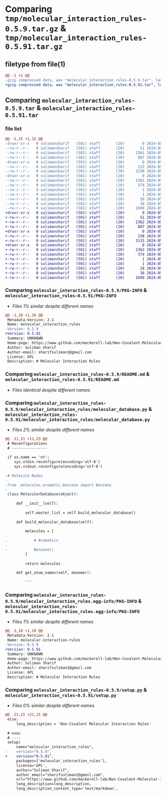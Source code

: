 # Comparing `tmp/molecular_interaction_rules-0.5.9.tar.gz` & `tmp/molecular_interaction_rules-0.5.91.tar.gz`

## filetype from file(1)

```diff
@@ -1 +1 @@
-gzip compressed data, was "molecular_interaction_rules-0.5.9.tar", last modified: Thu May 30 04:00:53 2024, max compression
+gzip compressed data, was "molecular_interaction_rules-0.5.91.tar", last modified: Thu May 30 04:07:15 2024, max compression
```

## Comparing `molecular_interaction_rules-0.5.9.tar` & `molecular_interaction_rules-0.5.91.tar`

### file list

```diff
@@ -1,15 +1,15 @@
-drwxr-xr-x   0 sulimansharif   (501) staff       (20)        0 2024-05-30 04:00:53.353354 molecular_interaction_rules-0.5.9/
--rw-r--r--   0 sulimansharif   (501) staff       (20)       51 2024-05-29 19:10:30.000000 molecular_interaction_rules-0.5.9/MANIFEST.in
--rw-r--r--   0 sulimansharif   (501) staff       (20)     2361 2024-05-30 04:00:53.352982 molecular_interaction_rules-0.5.9/PKG-INFO
--rw-r--r--   0 sulimansharif   (501) staff       (20)      887 2024-05-30 03:52:35.000000 molecular_interaction_rules-0.5.9/README.md
-drwxr-xr-x   0 sulimansharif   (501) staff       (20)        0 2024-05-30 04:00:53.349521 molecular_interaction_rules-0.5.9/molecular_interaction_rules/
--rw-r--r--   0 sulimansharif   (501) staff       (20)      122 2024-05-30 04:00:36.000000 molecular_interaction_rules-0.5.9/molecular_interaction_rules/__init__.py
--rw-r--r--   0 sulimansharif   (501) staff       (20)     3230 2024-05-30 03:59:52.000000 molecular_interaction_rules-0.5.9/molecular_interaction_rules/molecular_database.py
-drwxr-xr-x   0 sulimansharif   (501) staff       (20)        0 2024-05-30 04:00:53.352334 molecular_interaction_rules-0.5.9/molecular_interaction_rules.egg-info/
--rw-r--r--   0 sulimansharif   (501) staff       (20)     2361 2024-05-30 04:00:53.000000 molecular_interaction_rules-0.5.9/molecular_interaction_rules.egg-info/PKG-INFO
--rw-r--r--   0 sulimansharif   (501) staff       (20)      374 2024-05-30 04:00:53.000000 molecular_interaction_rules-0.5.9/molecular_interaction_rules.egg-info/SOURCES.txt
--rw-r--r--   0 sulimansharif   (501) staff       (20)        1 2024-05-30 04:00:53.000000 molecular_interaction_rules-0.5.9/molecular_interaction_rules.egg-info/dependency_links.txt
--rw-r--r--   0 sulimansharif   (501) staff       (20)        1 2024-05-30 04:00:53.000000 molecular_interaction_rules-0.5.9/molecular_interaction_rules.egg-info/not-zip-safe
--rw-r--r--   0 sulimansharif   (501) staff       (20)       28 2024-05-30 04:00:53.000000 molecular_interaction_rules-0.5.9/molecular_interaction_rules.egg-info/top_level.txt
--rw-r--r--   0 sulimansharif   (501) staff       (20)       38 2024-05-30 04:00:53.353581 molecular_interaction_rules-0.5.9/setup.cfg
--rw-r--r--   0 sulimansharif   (501) staff       (20)     1698 2024-05-30 04:00:40.000000 molecular_interaction_rules-0.5.9/setup.py
+drwxr-xr-x   0 sulimansharif   (501) staff       (20)        0 2024-05-30 04:07:15.089326 molecular_interaction_rules-0.5.91/
+-rw-r--r--   0 sulimansharif   (501) staff       (20)       51 2024-05-29 19:10:30.000000 molecular_interaction_rules-0.5.91/MANIFEST.in
+-rw-r--r--   0 sulimansharif   (501) staff       (20)     2362 2024-05-30 04:07:15.089043 molecular_interaction_rules-0.5.91/PKG-INFO
+-rw-r--r--   0 sulimansharif   (501) staff       (20)      887 2024-05-30 03:52:35.000000 molecular_interaction_rules-0.5.91/README.md
+drwxr-xr-x   0 sulimansharif   (501) staff       (20)        0 2024-05-30 04:07:15.086043 molecular_interaction_rules-0.5.91/molecular_interaction_rules/
+-rw-r--r--   0 sulimansharif   (501) staff       (20)      238 2024-05-30 04:06:56.000000 molecular_interaction_rules-0.5.91/molecular_interaction_rules/__init__.py
+-rw-r--r--   0 sulimansharif   (501) staff       (20)     3115 2024-05-30 04:06:56.000000 molecular_interaction_rules-0.5.91/molecular_interaction_rules/molecular_database.py
+drwxr-xr-x   0 sulimansharif   (501) staff       (20)        0 2024-05-30 04:07:15.088420 molecular_interaction_rules-0.5.91/molecular_interaction_rules.egg-info/
+-rw-r--r--   0 sulimansharif   (501) staff       (20)     2362 2024-05-30 04:07:14.000000 molecular_interaction_rules-0.5.91/molecular_interaction_rules.egg-info/PKG-INFO
+-rw-r--r--   0 sulimansharif   (501) staff       (20)      374 2024-05-30 04:07:14.000000 molecular_interaction_rules-0.5.91/molecular_interaction_rules.egg-info/SOURCES.txt
+-rw-r--r--   0 sulimansharif   (501) staff       (20)        1 2024-05-30 04:07:14.000000 molecular_interaction_rules-0.5.91/molecular_interaction_rules.egg-info/dependency_links.txt
+-rw-r--r--   0 sulimansharif   (501) staff       (20)        1 2024-05-30 04:07:14.000000 molecular_interaction_rules-0.5.91/molecular_interaction_rules.egg-info/not-zip-safe
+-rw-r--r--   0 sulimansharif   (501) staff       (20)       28 2024-05-30 04:07:14.000000 molecular_interaction_rules-0.5.91/molecular_interaction_rules.egg-info/top_level.txt
+-rw-r--r--   0 sulimansharif   (501) staff       (20)       38 2024-05-30 04:07:15.089436 molecular_interaction_rules-0.5.91/setup.cfg
+-rw-r--r--   0 sulimansharif   (501) staff       (20)     1699 2024-05-30 04:07:04.000000 molecular_interaction_rules-0.5.91/setup.py
```

### Comparing `molecular_interaction_rules-0.5.9/PKG-INFO` & `molecular_interaction_rules-0.5.91/PKG-INFO`

 * *Files 1% similar despite different names*

```diff
@@ -1,10 +1,10 @@
 Metadata-Version: 2.1
 Name: molecular_interaction_rules
-Version: 0.5.9
+Version: 0.5.91
 Summary: UNKNOWN
 Home-page: https://www.github.com/mackerell-lab/Non-Covalent-Molecular-Interaction-Rules
 Author: Suliman Sharif
 Author-email: sharifsuliman1@gmail.com
 License: GPL
 Description: # Molecular Interaction Rules
```

### Comparing `molecular_interaction_rules-0.5.9/README.md` & `molecular_interaction_rules-0.5.91/README.md`

 * *Files identical despite different names*

### Comparing `molecular_interaction_rules-0.5.9/molecular_interaction_rules/molecular_database.py` & `molecular_interaction_rules-0.5.91/molecular_interaction_rules/molecular_database.py`

 * *Files 2% similar despite different names*

```diff
@@ -11,31 +11,23 @@
 # Reconfigurations
 # ----------------
 
 if os.name == 'nt':
    sys.stdin.reconfigure(encoding='utf-8')
    sys.stdout.reconfigure(encoding='utf-8')
 
-# Molecule Nodes
-
-from .molecules.aromatic.benzene import Benzene
-
 class MoleculerDatabase(object):
 
     def __init__(self):
 
         self.master_list = self.build_molecular_database()
 
     def build_molecular_database(self):
 
         molecules = [
-
-            # Aromatics
-
-            Benzene()
         ]
 
         return molecules
 
     def get_atom_names(self, monomer):
 
         '''
```

### Comparing `molecular_interaction_rules-0.5.9/molecular_interaction_rules.egg-info/PKG-INFO` & `molecular_interaction_rules-0.5.91/molecular_interaction_rules.egg-info/PKG-INFO`

 * *Files 1% similar despite different names*

```diff
@@ -1,10 +1,10 @@
 Metadata-Version: 2.1
 Name: molecular-interaction-rules
-Version: 0.5.9
+Version: 0.5.91
 Summary: UNKNOWN
 Home-page: https://www.github.com/mackerell-lab/Non-Covalent-Molecular-Interaction-Rules
 Author: Suliman Sharif
 Author-email: sharifsuliman1@gmail.com
 License: GPL
 Description: # Molecular Interaction Rules
```

### Comparing `molecular_interaction_rules-0.5.9/setup.py` & `molecular_interaction_rules-0.5.91/setup.py`

 * *Files 0% similar despite different names*

```diff
@@ -21,15 +21,15 @@
 else:
     long_description = 'Non-Covalent Molecular Interaction Rules'
 
 # exec
 # ----
 setup(
     name="molecular_interaction_rules",
-    version="0.5.9",
+    version="0.5.91",
     packages=['molecular_interaction_rules'],
     license='GPL',
     author="Suliman Sharif",
     author_email="sharifsuliman1@gmail.com",
     url="https://www.github.com/mackerell-lab/Non-Covalent-Molecular-Interaction-Rules",
     long_description=long_description,
     long_description_content_type='text/markdown',
```

